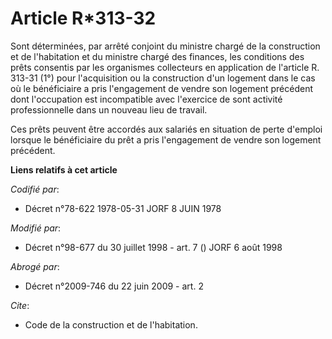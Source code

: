 # Article R*313-32

Sont déterminées, par arrêté conjoint du ministre chargé de la construction et de l'habitation et du ministre chargé des
finances, les conditions des prêts consentis par les organismes collecteurs en application de l'article R. 313-31 (1°) pour
l'acquisition ou la construction d'un logement dans le cas où le bénéficiaire a pris l'engagement de vendre son logement
précédent dont l'occupation est incompatible avec l'exercice de sont activité professionnelle dans un nouveau lieu de
travail.

Ces prêts peuvent être accordés aux salariés en situation de perte d'emploi lorsque le bénéficiaire du prêt a pris
l'engagement de vendre son logement précédent.

**Liens relatifs à cet article**

_Codifié par_:

  - Décret n°78-622 1978-05-31 JORF 8 JUIN 1978

_Modifié par_:

  - Décret n°98-677 du 30 juillet 1998 - art. 7 () JORF 6 août 1998

_Abrogé par_:

  - Décret n°2009-746 du 22 juin 2009 - art. 2

_Cite_:

  - Code de la construction et de l'habitation.
